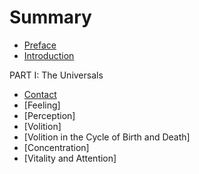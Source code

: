 # Summary

* [Preface](preface.md)
* [Introduction](introduction.md)

PART I: The Universals

*  [Contact](contact.md)
*  [Feeling]
*  [Perception]
*  [Volition]
*  [Volition in the Cycle of Birth and Death]
*  [Concentration]
*  [Vitality and Attention]


